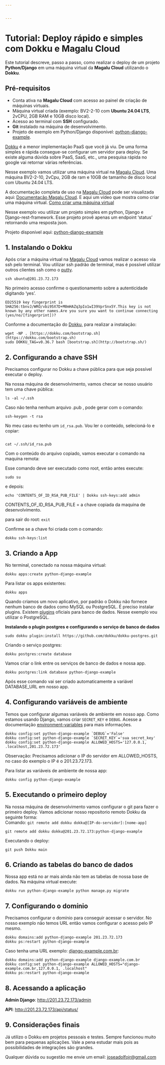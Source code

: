 ```yaml
---


---
```


<h1 id="tutorial-deploy-rápido-e-simples-com-dokku-e-magalu-cloud">Tutorial: Deploy rápido e simples com Dokku e Magalu Cloud</h1>
<p>Este tutorial descreve, passo a passo,  como realizar o deploy de um projeto <strong>Python/Django</strong> em uma máquina virtual da <strong>Magalu Cloud</strong> utilizando o <strong>Dokku</strong>.</p>
<h2 id="pré-requisitos">Pré-requisitos</h2>
<ul>
<li>Conta ativa na <strong>Magalu Cloud</strong> com acesso ao painel de criação de máquinas virtuais.</li>
<li>Máquina virtual criada (exemplo: BV2-2-10 com <strong>Ubuntu 24.04 LTS</strong>, 2vCPU, 2GB RAM e 10GB disco local).</li>
<li>Acesso ao terminal com <strong>SSH</strong> configurado.</li>
<li><strong>Git</strong> instalado na máquina de desenvolvimento.</li>
<li>Projeto de exemplo em Python/Django disponível: <a href="https://github.com/juniorcarvalho/python-django-example">python-django-example</a>.</li>
</ul>
<p><a href="http://Dokku.viewdocs.io/Dokku/">Dokku</a> é a menor implementação PaaS que você já viu. De uma forma simples e rápida consegue-se configurar um servidor para deploy. Se existe alguma dúvida sobre PaaS, SaaS, etc., uma pesquisa rápida no google vai retornar várias referências.</p>
<p>Nesse exemplo vamos utilizar uma máquina virtual na <a href="http://magalu.cloud">Magalu Cloud</a>. Uma máquina BV2-2-10, 2vCpu, 2GB de ram e 10GB de tamanho de disco local com Ubuntu 24.04 LTS.</p>
<p>A documentação completa de uso na <a href="http://magalu.cloud">Magalu Cloud</a> pode ser visualizada aqui: <a href="https://docs.magalu.cloud/docs/docs/">Documentação Magalu Cloud</a>. E aqui um vídeo que mostra como criar uma máquina virtual. <a href="https://docs.magalu.cloud/docs/computing/virtual-machine/tutorials/create-virtual-machine">Como criar uma máquina virtual</a></p>
<p>Nesse exemplo vou utilizar um projeto simples em python, Django e Django-rest-framework. Esse projeto provê apenas um endpoint ‘status’ retornando uma resposta json.</p>
<p>Projeto disponível aqui: <a href="https://github.com/juniorcarvalho/python-Django-example">python-django-example</a></p>
<h2 id="instalando-o-dokku">1. Instalando o Dokku</h2>
<p>Após criar a máquina virtual na <a href="http://magalu.cloud">Magalu Cloud</a> vamos realizar o acesso via ssh pelo terminal. Vou utilizar ssh padrão de terminal, mas é possível utilizar outros clientes ssh como o <a href="https://putty.org/index.html">putty</a>.</p>
<pre class=" language-bash"><code class="prism  language-bash"><span class="token function">ssh</span> ubuntu@201.23.72.173
</code></pre>
<p>No primeiro acesso confirme o questionamento sobre a autenticidade digitando ‘yes’.</p>
<pre class=" language-bash"><code class="prism  language-bash">ED25519 key fingerprint is SHA256:tbnvJ/WRO/vbi95X7D+M0mHAZq3pIo1wI39VprSnx5Y.This key is not known by any other names.Are you sure you want to <span class="token keyword">continue</span> connecting <span class="token punctuation">(</span>yes/no/<span class="token punctuation">[</span>fingerprint<span class="token punctuation">]</span><span class="token punctuation">)</span>?
</code></pre>
<p>Conforme a documentação do <a href="https://Dokku.com/">Dokku,</a> para realizar a instalação:</p>
<pre class=" language-bash"><code class="prism  language-bash"><span class="token function">wget</span> -NP <span class="token keyword">.</span> <span class="token punctuation">[</span>https://dokku.com/bootstrap.sh<span class="token punctuation">]</span><span class="token punctuation">(</span>https://dokku.com/bootstrap.sh<span class="token punctuation">)</span>  
<span class="token function">sudo</span> DOKKU_TAG<span class="token operator">=</span>v0.36.7 <span class="token function">bash</span> <span class="token punctuation">[</span>bootstrap.sh<span class="token punctuation">]</span><span class="token punctuation">(</span>http://bootstrap.sh/<span class="token punctuation">)</span>  
</code></pre>
<h2 id="configurando-a-chave-ssh">2. Configurando a chave SSH</h2>
<p>Precisamos configurar no Dokku a chave pública para que seja possível executar o deploy.</p>
<p>Na nossa máquina de desenvolvimento, vamos checar se nosso usuário tem uma chave pública:</p>
<pre class=" language-bash"><code class="prism  language-bash"><span class="token function">ls</span> -al ~/.ssh
</code></pre>
<p>Caso não tenha nenhum arquivo .pub , pode gerar com o comando:</p>
<pre class=" language-bash"><code class="prism  language-bash">ssh-keygen -t rsa
</code></pre>
<p>No meu caso eu tenho um <code>id_rsa.pub</code>. Vou ler o conteúdo, selecioná-lo e copiar:</p>
<pre class=" language-bash"><code class="prism  language-bash">  
<span class="token function">cat</span> ~/.ssh/id_rsa.pub  
</code></pre>
<p>Com o conteúdo do arquivo copiado, vamos executar o comando na maquina remota:</p>
<p>Esse comando deve ser executado como root, então antes execute:</p>
<pre class=" language-bash"><code class="prism  language-bash"><span class="token function">sudo</span> <span class="token function">su</span>
</code></pre>
<p>e depois:</p>
<pre class=" language-bash"><code class="prism  language-bash"><span class="token keyword">echo</span> <span class="token string">'CONTENTS_OF_ID_RSA_PUB_FILE'</span> <span class="token operator">|</span> Dokku ssh-keys:add admin
</code></pre>
<p>CONTENTS_OF_ID_RSA_PUB_FILE = a chave copiada da maquina de desenvolvimento.</p>
<p>para sair do root: <code>exit</code></p>
<p>Confirme se a chave foi criada com o comando:</p>
<pre class=" language-bash"><code class="prism  language-bash">dokku ssh-keys:list
</code></pre>
<h2 id="criando-a-app">3. Criando a App</h2>
<p>No terminal, conectado na nossa máquina virtual:</p>
<pre class=" language-bash"><code class="prism  language-bash">dokku apps:create python-django-example  
</code></pre>
<p>Para listar os apps existentes:</p>
<pre class=" language-bash"><code class="prism  language-bash">dokku apps
</code></pre>
<p>Quando criamos um novo aplicativo, por padrão o Dokku não fornece nenhum banco de dados como MySQL ou PostgreSQL. É preciso instalar plugins. Existem <a href="https://Dokku.com/docs/community/plugins/">plugins</a> oficiais para banco de dados. Nesse exemplo vou utilizar o PostgreSQL.</p>
<p><strong>Instalando o plugin postgres e configurando o serviço de banco de dados</strong></p>
<pre class=" language-bash"><code class="prism  language-bash"><span class="token function">sudo</span> dokku plugin:install https://github.com/dokku/dokku-postgres.git
</code></pre>
<p>Criando o serviço postgres:</p>
<pre class=" language-bash"><code class="prism  language-bash">dokku postgres:create database  
</code></pre>
<p>Vamos criar o link entre os serviços de banco de dados e nossa app.</p>
<pre class=" language-bash"><code class="prism  language-bash">dokku postgres:link database python-django-example  
</code></pre>
<p>Após esse comando vai ser criado automaticamente a variável DATABASE_URL em nosso app.</p>
<h2 id="configurando-variáveis-de-ambiente">4. Configurando variáveis de ambiente</h2>
<p>Temos que configurar algumas variáveis de ambiente em nosso app. Como estamos usando Django, vamos criar  <code>SECRET_KEY</code> e <code>DEBUG</code>. Acesse a documentação <a href="https://Dokku.com/docs/configuration/environment-variables/">environment-variables</a> para mais informações.</p>
<pre class=" language-bash"><code class="prism  language-bash">dokku config:set python-django-example <span class="token variable"><span class="token variable">`</span>DEBUG<span class="token variable">`</span></span><span class="token operator">=</span><span class="token string">'False'</span>  
dokku config:set python-django-example <span class="token variable"><span class="token variable">`</span>SECRET_KEY<span class="token variable">`</span></span><span class="token operator">=</span><span class="token string">'sua secret_key'</span>  
dokku config:set python-django-example ALLOWED_HOSTS<span class="token operator">=</span><span class="token string">'127.0.0.1, .localhost,201.23.72.173'</span>
</code></pre>
<p>Observação: Precisamos adicionar o IP do servidor em ALLOWED_HOSTS, no caso do exemplo o IP é o 201.23.72.173.</p>
<p>Para listar as variáveis de ambiente de nossa app:</p>
<pre class=" language-bash"><code class="prism  language-bash">dokku config python-django-example
</code></pre>
<h2 id="executando-o-primeiro-deploy">5. Executando o primeiro deploy</h2>
<p>Na nossa máquina de desenvolvimento vamos configurar o git para fazer o primeiro deploy. Vamos adicionar nosso repositorio remoto Dokku da seguinte forma:<br>
Comando: <code>git remote add dokku dokku@[IP-do-servidor]:[nome-app]</code></p>
<pre class=" language-bash"><code class="prism  language-bash"><span class="token function">git</span> remote add dokku dokku@201.23.72.173:python-django-example
</code></pre>
<p>Executando o deploy:</p>
<pre class=" language-bash"><code class="prism  language-bash"><span class="token function">git</span> push Dokku main  
</code></pre>
<h2 id="criando-as-tabelas-do-banco-de-dados">6. Criando as tabelas do banco de dados</h2>
<p>Nossa app está no ar mais ainda não tem as tabelas de nossa base de dados. Na máquina virtual execute:</p>
<pre class=" language-bash"><code class="prism  language-bash">dokku run python-django-example python manage.py migrate
</code></pre>
<h2 id="configurando-o-domínio">7. Configurando o domínio</h2>
<p>Precisamos configurar o domínio para conseguir acessar o servidor. No nosso exemplo não temos URL então vamos configurar o acesso pelo IP mesmo.</p>
<pre class=" language-bash"><code class="prism  language-bash">dokku domains:add python-django-example 201.23.72.173
dokku ps:restart python-django-example 
</code></pre>
<p>Caso tenha uma URL exemplo: <a href="http://django-example.com.br">django-example.com.br</a>:</p>
<pre class=" language-bash"><code class="prism  language-bash">dokku domains:add python-django-example django-example.com.br
dokku config:set python-django-example ALLOWED_HOSTS<span class="token operator">=</span><span class="token string">"django-example.com.br,127.0.0.1, .localhost"</span>
dokku ps:restart python-django-example 
</code></pre>
<h2 id="acessando-a-aplicação">8. Acessando a aplicação</h2>
<p><strong>Admin Django</strong>: <a href="http://201.23.72.173/admin">http://201.23.72.173/admin</a></p>
<p><strong>API</strong>: <a href="http://201.23.72.173/api/status/">http://201.23.72.173/api/status/</a></p>
<h2 id="considerações-finais">9. Considerações finais</h2>
<p>Já utilizo o Dokku em projetos pessoais e testes. Sempre funcionou muito bem para pequenas aplicações. Vale a pena estudar mais pois as possibilidades de integrações são grandes.</p>
<p>Qualquer dúvida ou sugestão me envie um email: <a href="mailto:joseadolfojr@gmail.com">joseadolfojr@gmail.com</a></p>

